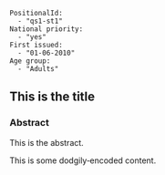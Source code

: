 ```
PositionalId:
  - "qs1-st1"
National priority:
  - "yes"
First issued:
  - "01-06-2010"
Age group:
  - "Adults"
```
This is the title 
----------------------------------------------

### Abstract 

This is the abstract.

This is some dodgily‑encoded content.
